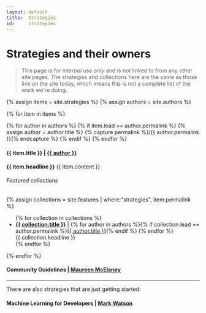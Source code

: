 ```yaml
---
layout: default
title:  Strategies
id:     strategies
---
```


# Strategies and their owners

> <span class="warning">This page is for <em>internal use only</em> and is not linked to from any other site pages. The strategies and collections here are the same as those live on the site today, which means this is not a complete list of the work we're doing.</span>

{% assign items = site.strategies %}
{% assign authors = site.authors %}


{% for item in items %}

{% for author in authors %} 
{% if item.lead == author.permalink %}
{% assign author = author.title %}
{% capture permalink %}/{{ author.permalink }}{% endcapture %}
{% endif %}
{% endfor %}

#### {{ item.title }} | [{{ author }}]({{permalink}})

<div class="row">
  <div class="col m5 s12">
    <strong>{{ item.headline }}</strong>
    {{ item.content }}
  </div>
  <div class="col m7 s12">
    <h6>Featured collections</h6>
    {% assign collections = site.features | where:"strategies", item.permalink %}
    <ul class="browser-default">
    {% for collection in collections %}
    <li>
      <strong><a href="/{{ collection.permalink }}">{{ collection.title }}</a></strong> | 
    {% for author in authors %}{% if collection.lead == author.permalink %}<a href="/{{ author.permalink }}">{{ author.title }}</a>{% endif %}
    {% endfor %} <br />
      {{ collection.headline }}
    </li>
{% endfor %}
    </ul>

  </div>
</div>

{% endfor %}

#### Community Guidelines | [Maureen McElaney](/maureen-mcelaney)

<hr />

There are also strategies that are just getting started:

#### Machine Learning for Developers | [Mark Watson](/mark-watson)

